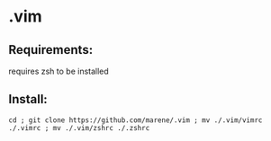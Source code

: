 # .vim

## Requirements:
  requires zsh to be installed

## Install:
`cd ; git clone https://github.com/marene/.vim ; mv ./.vim/vimrc ./.vimrc ; mv ./.vim/zshrc ./.zshrc`
